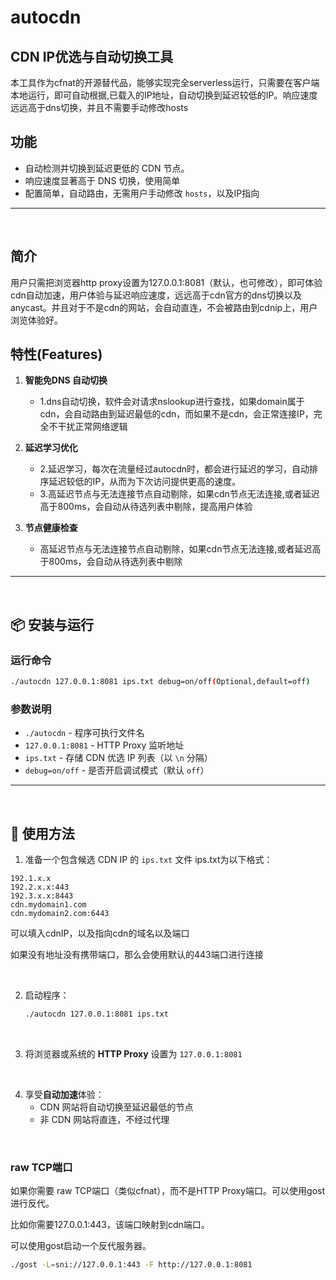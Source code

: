 
# autocdn

## CDN IP优选与自动切换工具

本工具作为cfnat的开源替代品，能够实现完全serverless运行，只需要在客户端本地运行，即可自动根据,已载入的IP地址，自动切换到延迟较低的IP。响应速度远远高于dns切换，并且不需要手动修改hosts

## 功能

- 自动检测并切换到延迟更低的 CDN 节点。
- 响应速度显著高于 DNS 切换，使用简单
- 配置简单，自动路由，无需用户手动修改 `hosts`，以及IP指向

---

<br>

## 简介

用户只需把浏览器http proxy设置为127.0.0.1:8081（默认，也可修改），即可体验cdn自动加速，用户体验与延迟响应速度，远远高于cdn官方的dns切换以及anycast。并且对于不是cdn的网站，会自动直连，不会被路由到cdnip上，用户浏览体验好。

## 特性(Features)

1. **智能免DNS 自动切换**  
   - 1.dns自动切换，软件会对请求nslookup进行查找，如果domain属于cdn，会自动路由到延迟最低的cdn，而如果不是cdn，会正常连接IP，完全不干扰正常网络逻辑

2. **延迟学习优化**  
   - 2.延迟学习，每次在流量经过autocdn时，都会进行延迟的学习，自动排序延迟较低的IP，从而为下次访问提供更高的速度。
   - 3.高延迟节点与无法连接节点自动剔除，如果cdn节点无法连接,或者延迟高于800ms，会自动从待选列表中剔除，提高用户体验

3. **节点健康检查**  
   - 高延迟节点与无法连接节点自动剔除，如果cdn节点无法连接,或者延迟高于800ms，会自动从待选列表中剔除

---

<br>

## 📦 安装与运行

### 运行命令
```bash
./autocdn 127.0.0.1:8081 ips.txt debug=on/off(Optional,default=off)
```

### 参数说明
- `./autocdn` - 程序可执行文件名
- `127.0.0.1:8081` - HTTP Proxy 监听地址
- `ips.txt` - 存储 CDN 优选 IP 列表（以 `\n` 分隔）
- `debug=on/off` - 是否开启调试模式（默认 `off`）

---

<br>

## 🚀 使用方法

1. 准备一个包含候选 CDN IP 的 `ips.txt` 文件
ips.txt为以下格式：
```text
192.1.x.x
192.2.x.x:443
192.3.x.x:8443
cdn.mydomain1.com
cdn.mydomain2.com:6443
```
可以填入cdnIP，以及指向cdn的域名以及端口

如果没有地址没有携带端口，那么会使用默认的443端口进行连接

<br>

2. 启动程序：
   ```bash
   ./autocdn 127.0.0.1:8081 ips.txt
   ```
   
<br>
  
3. 将浏览器或系统的 **HTTP Proxy** 设置为 `127.0.0.1:8081`

<br>

4. 享受**自动加速**体验：
   - CDN 网站将自动切换至延迟最低的节点  
   - 非 CDN 网站将直连，不经过代理

<br>

### raw TCP端口

如果你需要 raw TCP端口（类似cfnat），而不是HTTP Proxy端口。可以使用gost进行反代。

比如你需要127.0.0.1:443，该端口映射到cdn端口。

可以使用gost启动一个反代服务器。
```bash
./gost -L=sni://127.0.0.1:443 -F http://127.0.0.1:8081
```


